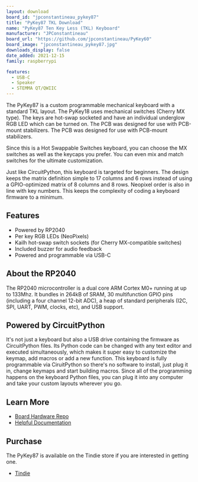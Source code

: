 ```yaml
---
layout: download
board_id: "jpconstantineau_pykey87"
title: "PyKey87 TKL Download"
name: "PyKey87 Ten Key Less (TKL) Keyboard"
manufacturer: "JPConstantineau"
board_url: "https://github.com/jpconstantineau/PyKey60"
board_image: "jpconstantineau_pykey87.jpg"
downloads_display: false
date_added: 2021-12-15
family: raspberrypi

features:
  - USB-C
  - Speaker
  - STEMMA QT/QWIIC
---
```


The PyKey87 is a custom programmable mechanical keyboard with a standard TKL layout. The PyKey18 uses mechanical switches (Cherry MX type). The keys are hot-swap socketed and have an individual underglow RGB LED which can be turned on.  The PCB was designed for use with PCB-mount stabilizers. The PCB was designed for use with PCB-mount stabilizers.

Since this is a Hot Swappable Switches keyboard, you can choose the MX switches as well as the keycaps you prefer.  You can even mix and match switches for the ultimate customization.

Just like CircuitPython, this keyboard is targeted for beginners.  The design keeps the matrix definition simple to 17 columns and 6 rows instead of using a GPIO-optimized matrix of 8 columns and 8 rows.  Neopixel order is also in line with key numbers.  This keeps the complexity of coding a keyboard firmware to a minimum.

## Features
* Powered by RP2040
* Per key RGB LEDs (NeoPixels)
* Kailh hot-swap switch sockets (for Cherry MX-compatible switches)
* Included buzzer for audio feedback
* Powered and programmable via USB-C

## About the RP2040
The RP2040 microcontroller is a dual core ARM Cortex M0+ running at up to 133Mhz. It bundles in 264kB of SRAM, 30 multifunction GPIO pins (including a four channel 12-bit ADC), a heap of standard peripherals (I2C, SPI, UART, PWM, clocks, etc), and USB support.

## Powered by CircuitPython
It's not just a keyboard but also a USB drive containing the firmware as CircuitPython files. Its Python code can be changed with any text editor and executed simultaneously, which makes it super easy to customize the keymap, add macros or add a new function.  This keyboard is fully programmable via CiruitPython so there's no software to install, just plug it in, change keymaps and start building macros. Since all of the programming happens on the keyboard Python files, you can plug it into any computer and take your custom layouts wherever you go.

## Learn More
* [Board Hardware Repo](https://github.com/jpconstantineau/PyKey60)
* [Helpful Documentation](http://pykey.jpconstantineau.com/docs/)

## Purchase
The PyKey87 is available on the Tindie store if you are interested in getting one.
* [Tindie](https://www.tindie.com/products/edit/pykey87-rgb-tkl-keyboard-with-a-rp2040/)
